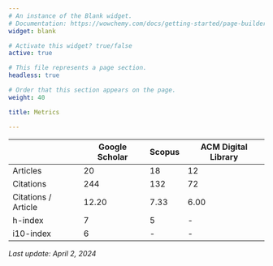```yaml
---
# An instance of the Blank widget.
# Documentation: https://wowchemy.com/docs/getting-started/page-builder/
widget: blank

# Activate this widget? true/false
active: true

# This file represents a page section.
headless: true

# Order that this section appears on the page.
weight: 40

title: Metrics

---
```


|                     | Google Scholar | Scopus | ACM Digital Library |
|---------------------|----------------|--------|---------------------|
| Articles            | 20             | 18	    | 12                  |
| Citations           | 244            | 132    | 72                  |
| Citations / Article | 12.20          | 7.33   | 6.00                |
| h-index             | 7              | 5      | -                   |
| i10-index           | 6              | -      | -                   |

*Last update: April 2, 2024*